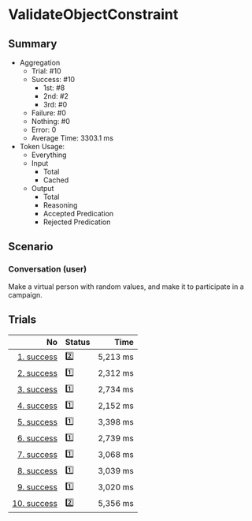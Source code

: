 # ValidateObjectConstraint
## Summary
  - Aggregation
    - Trial: #10
    - Success: #10
      - 1st: #8
      - 2nd: #2
      - 3rd: #0
    - Failure: #0
    - Nothing: #0
    - Error: 0
    - Average Time: 3303.1 ms
  - Token Usage:
    - Everything
    - Input
      - Total
      - Cached
    - Output
      - Total
      - Reasoning
      - Accepted Predication
      - Rejected Predication

## Scenario
### Conversation (user)
Make a virtual person with random values,
and make it to participate in a campaign.

## Trials
No | Status | Time
---:|:-------|------:
[1. success](./trials/1.success.json) | 2️⃣ | 5,213 ms
[2. success](./trials/2.success.json) | 1️⃣ | 2,312 ms
[3. success](./trials/3.success.json) | 1️⃣ | 2,734 ms
[4. success](./trials/4.success.json) | 1️⃣ | 2,152 ms
[5. success](./trials/5.success.json) | 1️⃣ | 3,398 ms
[6. success](./trials/6.success.json) | 1️⃣ | 2,739 ms
[7. success](./trials/7.success.json) | 1️⃣ | 3,068 ms
[8. success](./trials/8.success.json) | 1️⃣ | 3,039 ms
[9. success](./trials/9.success.json) | 1️⃣ | 3,020 ms
[10. success](./trials/10.success.json) | 2️⃣ | 5,356 ms